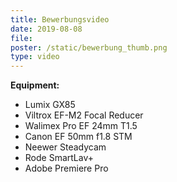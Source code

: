 ```yaml
---
title: Bewerbungsvideo
date: 2019-08-08
file:
poster: /static/bewerbung_thumb.png
type: video
---
```


**Equipment:**

- Lumix GX85
- Viltrox EF-M2 Focal Reducer
- Walimex Pro EF 24mm T1.5
- Canon EF 50mm f1.8 STM
- Neewer Steadycam
- Rode SmartLav+
- Adobe Premiere Pro
